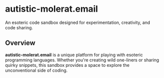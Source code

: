 # autistic-molerat.email

An esoteric code sandbox designed for experimentation, creativity, and code sharing.

## Overview

**autistic-molerat.email** is a unique platform for playing with esoteric programming languages. Whether you're creating wild one-liners or sharing quirky snippets, this sandbox provides a space to explore the unconventional side of coding.
